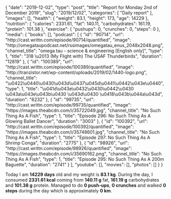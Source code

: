 {
    "date": "2019-12-02",
    "type": "post",
    "title": "Report for Monday 2nd of December 2019",
    "slug": "2019\/12\/02",
    "categories": [
        "Daily report"
    ],
    "images": [],
    "health": {
        "weight": 83.1,
        "height": 173,
        "age": 14229
    },
    "nutrition": {
        "calories": 2331.61,
        "fat": 140.11,
        "carbohydrates": 161.19,
        "protein": 101.38
    },
    "exercise": {
        "pushups": 0,
        "crunches": 0,
        "steps": 0
    },
    "media": {
        "books": [],
        "podcast": [
            {
                "id": "90714",
                "url": "http:\/\/cast.writtn.com\/episode\/90714\/quantified",
                "image": "http:\/\/omegataupodcast.net\/rssimages\/omegatau_enus_2048x2048.png",
                "channel_title": "omega tau - science & engineering [English only]",
                "type": 1,
                "title": "318 \u2013 (My Flight with) The USAF Thunderbirds",
                "duration": "12819"
            },
            {
                "id": "100389",
                "url": "http:\/\/cast.writtn.com\/episode\/100389\/quantified",
                "image": "http:\/\/tranzistor.net\/wp-content\/uploads\/2019\/02\/1440-logo.png",
                "channel_title": "\u0422\u0440\u0430\u043d\u0437\u045d\u0441\u0442\u043e\u0440",
                "type": 1,
                "title": "\u041d\u043e\u0432\u0430\u0442\u0430 \u043a\u043e\u043b\u0430 \u043d\u0430 \u0418\u043b\u044a\u043d",
                "duration": "6232"
            },
            {
                "id": "99735",
                "url": "http:\/\/cast.writtn.com\/episode\/99735\/quantified",
                "image": "https:\/\/images.theabcdn.com\/i\/35722049.jpg",
                "channel_title": "No Such Thing As A Fish",
                "type": 1,
                "title": "Episode 296: No Such Thing As A Glowing Ballet Dancer",
                "duration": "3003"
            },
            {
                "id": "100392",
                "url": "http:\/\/cast.writtn.com\/episode\/100392\/quantified",
                "image": "https:\/\/images.theabcdn.com\/i\/35748601.jpg",
                "channel_title": "No Such Thing As A Fish",
                "type": 1,
                "title": "Episode 297: No Such Thing As A Shrimp Conga",
                "duration": "2775"
            },
            {
                "id": "98926",
                "url": "http:\/\/cast.writtn.com\/episode\/98926\/quantified",
                "image": "https:\/\/images.theabcdn.com\/i\/35690162.png",
                "channel_title": "No Such Thing As A Fish",
                "type": 1,
                "title": "Episode 295: No Such Thing As A 200m Baguette",
                "duration": "2741"
            }
        ],
        "youtube": [],
        "movies": [],
        "photos": []
    }
}

Today I am <strong>14229 days</strong> old and my weight is <strong>83.1 kg</strong>. During the day, I consumed <strong>2331.61 kcal</strong> coming from <strong>140.11 g</strong> fat, <strong>161.19 g</strong> carbohydrates and <strong>101.38 g</strong> protein. Managed to do <strong>0 push-ups</strong>, <strong>0 crunches</strong> and walked <strong>0 steps</strong> during the day which is approximately <strong>0 km</strong>.